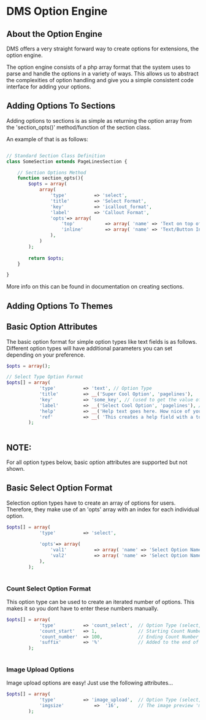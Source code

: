 # DMS Option Engine #

## About the Option Engine ##

DMS offers a very straight forward way to create options for extensions, the option engine. 

The option engine consists of a php array format that the system uses to parse and handle the options in a variety of ways. This allows us to abstract the complexities of option handling and give you a simple consistent code interface for adding your options. 

## Adding Options To Sections ##

Adding options to sections is as simple as returning the option array from the 'section_opts()' method/function of the section class. 

An example of that is as follows: 
```php

// Standard Section Class Definition
class SomeSection extends PageLinesSection {

	// Section Options Method
	function section_opts(){
		$opts = array(
			array(
				'type' 			=> 'select',
				'title' 		=> 'Select Format',
				'key'			=> 'icallout_format',
				'label' 		=> 'Callout Format',
				'opts'=> array(
					'top'			=> array( 'name' => 'Text on top of button' ),
					'inline'	 	=> array( 'name' => 'Text/Button Inline' )
				),
			)
		); 
		
		return $opts;
	}

}
```

More info on this can be found in documentation on creating sections.

## Adding Options To Themes ##

## Basic Option Attributes ##

The basic option format for simple option types like text fields is as follows. Different option types will have additional parameters you can set depending on your preference.

```php
$opts = array(); 

// Select Type Option Format
$opts[] = array(
			'type' 			=> 'text', // Option Type 
			'title' 		=> __('Super Cool Option', 'pagelines'), 	// (localized, & same as 'label' if omitted)
			'key'			=> 'some_key', // (used to get the value of the option (e.g. $this->opt('some_key')))
			'label' 		=> __('Select Cool Option', 'pagelines'), // (localized)
			'help' 			=> __('Help text goes here. How nice of you!', 'pagelines'), // (localized)
			'ref'			=> __( 'This creates a help field with a toggle.', 'pagelines' )
		);
	
```


## NOTE: ##
For all option types below, basic option attributes are supported but not shown.

## Basic Select Option Format ##

Selection option types have to create an array of options for users. 
Therefore, they make use of an 'opts' array with an index for each individual option.

```php
$opts[] = array(
			'type' 			=> 'select', 
			
			'opts'=> array(
				'val1'			=> array( 'name' => 'Select Option Name' ),
				'val2'	 		=> array( 'name' => 'Select Option Name' )
			),
		);
	
```

### Count Select Option Format ###
This option type can be used to create an iterated number of options. This makes it so you dont have to enter these numbers manually. 
```php
$opts[] = array(
			'type' 			=> 'count_select', 	// Option Type (select, text, textarea, etc.. ),
			'count_start'	=> 1,				// Starting Count Number
			'count_number'	=> 100,				// Ending Count Number
			'suffix'		=> '%'				// Added to the end of the value
		);
	
```

### Image Upload Options ###
Image upload options are easy! Just use the following attributes... 
```php
$opts[] = array(
			'type' 			=> 'image_upload', 	// Option Type (select, text, textarea, etc.. ),
			'imgsize' 			=> 	'16',		// The image preview 'max' size
		);
	
```


